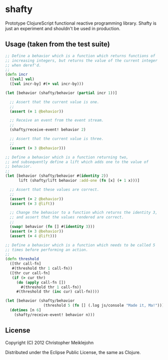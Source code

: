 # shafty

Prototype ClojureScript functional reactive programming library. Shafty is
just an experiment and shouldn't be used in production.

## Usage (taken from the test suite)

```clojure
;; Define a behavior which is a function which returns functions of
;; increasing integers, but returns the value of the current integer
;; when deref'd.
;;
(defn incr
  ([val] val)
  ([val incr-by] #(+ val incr-by)))

(let [behavior (shafty/behavior (partial incr 1))]

  ;; Assert that the current value is one.
  ;;
  (assert (= 1 @behavior))

  ;; Receive an event from the event stream.
  ;;
  (shafty/receive-event! behavior 2)

  ;; Assert that the current value is three.
  ;;
  (assert (= 3 @behavior)))

;; Define a behavior which is a function returning two,
;; and subsequently define a lift which adds one to the value of
;; behavior.
;;
(let [behavior (shafty/behavior #(identity 2))
      lift (shafty/lift behavior :add-one (fn [x] (+ 1 x)))]

  ;; Assert that these values are correct.
  ;;
  (assert (= 2 @behavior))
  (assert (= 3 @lift))

  ;; Change the behavior to a function which returns the identity 3,
  ;; and assert that the values rendered are correct.
  ;;
  (swap! behavior (fn [] #(identity 3)))
  (assert (= 3 @behavior))
  (assert (= 4 @lift)))

;; Define a behavior which is a function which needs to be called 5
;; times before performing an action.
;;
(defn threshold
  ([thr call-fn]
   #(threshold thr 1 call-fn))
  ([thr cur call-fn]
   (if (> cur thr)
     (do (apply call-fn [])
       #(threshold thr 1 call-fn))
     #(threshold thr (inc cur) call-fn))))

(let [behavior (shafty/behavior
                 (threshold 5 (fn [] (.log js/console "Made it, Ma!"))))]
  (dotimes [n 6]
    (shafty/receive-event! behavior n)))
```

## License

Copyright (C) 2012 Christopher Meiklejohn

Distributed under the Eclipse Public License, the same as Clojure.
